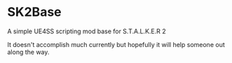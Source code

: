 # SK2Base
A simple UE4SS scripting mod base for S.T.A.L.K.E.R 2

It doesn't accomplish much currently but hopefully it will help someone out along the way.
